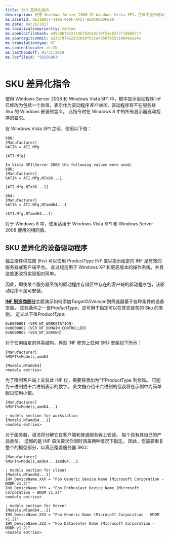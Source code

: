 ```yaml
---
title: SKU 差异化指令
description: 使用 Windows Server 2008 和 Windows Vista SP1，在框中显示驱动程序 Inf 已修改为包括一个新值，表示为仅客户端，这意味着将驱动程序将不在服务器 Sku 的 Windows 上安装的驱动程序。
ms.assetid: 9E31BD57-41B6-40DF-AF27-8EAC66BDFE09
ms.date: 04/20/2017
ms.localizationpriority: medium
ms.openlocfilehash: ed938bf022119b792b43c78f51e82fcf18668717
ms.sourcegitcommit: a33b7978e22d5bb9f65ca7056f955319049a2e4c
ms.translationtype: MT
ms.contentlocale: zh-CN
ms.lasthandoff: 01/31/2019
ms.locfileid: "56556063"
---
```

# <a name="sku-differentiation-directive"></a>SKU 差异化指令


使用 Windows Server 2008 和 Windows Vista SP1 中，框中显示驱动程序 Inf 已修改为包括一个新值，表示作为驱动程序*客户端仅*，驱动程序将不在服务器 Sku 的 Windows 安装的含义。 此指令时在 Windows 8 中的所有显示器驱动程序的要求。

在 Windows Vista SP1 之前，使用以下值：

``` syntax
X86:
[Manufacturer]
%ATI% = ATI.Mfg

[ATI.Mfg]

In Vista SP1\Server 2008 the following values were used; 
X86:
[Manufacturer]
%ATI% = ATI.Mfg,NTx86...1

[ATI.Mfg.NTx86...1]

X64:
[Manufacturer]
%ATI% = ATI.Mfg,NTamd64...1

[ATI.Mfg.NTamd64...1]
```

对于 Windows 8 中，使用适用于 Windows Vista SP1 和 Windows Server 2008 使用的相同值。

## <a name="span-idskudifferentiationfordevicedriversspanspan-idskudifferentiationfordevicedriversspanspan-idskudifferentiationfordevicedriversspansku-differentiation-for-device-drivers"></a><span id="SKU_differentiation_for_device_drivers__"></span><span id="sku_differentiation_for_device_drivers__"></span><span id="SKU_DIFFERENTIATION_FOR_DEVICE_DRIVERS__"></span>SKU 差异化的设备驱动程序


独立硬件供应商 (Ihv) 可以使用 ProductType INF 值以指示给定的 INF 是有效的服务器或客户端平台。 此过程适用于 Windows XP 和更高版本的操作系统，并且这些更改将实现相对简单。

因此，即使某个服务器系统的驱动程序存储区中存在的客户端的驱动程序包，该驱动程序不是可安装。

[ **INF 制造商部分**](https://msdn.microsoft.com/library/windows/hardware/ff547454)主题演示如何添加*TargetOSVersion*到筛选器基于各种条件的设备安装。 这些条件之一是*ProductType*，这可用于指定可以在其安装包的 Sku 的类别。 定义以下值*ProductType*:

``` syntax
0x0000001 (VER_NT_WORKSTATION)
0x0000002 (VER_NT_DOMAIN_CONTROLLER)
0x0000003 (VER_NT_SERVER) 
```

对于任何给定的体系结构，典型 INF 修饰上任何 SKU 安装如下所示：

``` syntax
[Manufacturer]
%MSFT%=Models,amd64

[Models.NTamd64]
<models entries>
```

为了限制客户端上安装此 INF 仅，需要将添加为"1"ProductType 到修饰。 可能为十进制或十六进制表示的数字。 此文档介绍十六进制的但我将在示例中为简单起见使用小数。

``` syntax
[Manufacturer]
%MSFT%=Models,amd64...1

; models section for workstation
[Models.NTamd64...1]
<models entries>
```

对于服务器，语法将分解它在客户端和普通服务器上安装。 每个具有其自己的产品类型。 遗憾的是 INF 语法要求你同时涵盖两种情况下指定。 因此，您需要重复整个的模型部分，以真正覆盖服务器 SKU:

``` syntax
[Manufacturer]
%MSFT%=Models,amd64...1amd64...3

; models section for client
[Models.NTamd64...1]
IHV_DeviceName.XXX = "Foo Generic Device Name (Microsoft Corporation - WDDM v1.2)"
IHV_DeviceName.YYY = "Foo Enthusiast Device Name (Microsoft Corporation - WDDM v1.2)"
<models entries>

; models section for Server
[Models.NTamd64...3]
IHV_DeviceName.XXX = "Foo Generic Name (Microsoft Corporation - WDDM v1.2)"
IHV_DeviceName.ZZZ = "Foo Datacenter Name (Microsoft Corporation - WDDM v1.2)"
<models entries>
```

 

 





